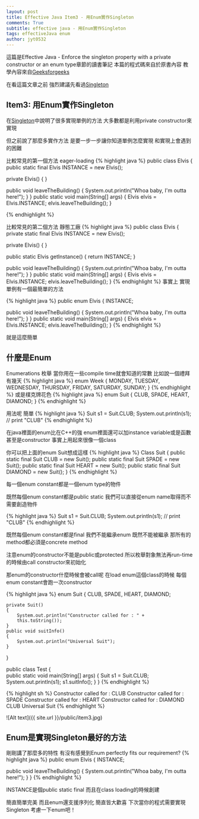 ```yaml
---
layout: post
title: Effective Java Item3 - 用Enum實作Singleton
comments: True 
subtitle: effective java - 用Enum實作Singleton
tags: effectiveJava enum
author: jyt0532
---
```

這篇是Effective Java - Enforce the singleton property with a private constructor or an enum type章節的讀書筆記 本篇的程式碼來自於原書內容 教學內容來自[Geeksforgeeks](http://www.geeksforgeeks.org/enum-in-java/)

在看這篇文章之前 強烈建議先看過[Singleton](/2017/05/19/singleton/)

## Item3: 用Enum實作Singleton

在[Singleton](/2017/05/19/singleton/)中說明了很多實現單例的方法 大多數都是利用private constructor來實現

但之前說了那麼多實作方法 是要一步一步讓你知道單例怎麼實現 和實現上會遇到的困難 

比較常見的第一個方法 eager-loading 
{% highlight java %}
public class Elvis {
  public static final Elvis INSTANCE = new Elvis();

  private Elvis() {
  }

  public void leaveTheBuilding() {
    System.out.println("Whoa baby, I'm outta here!");
  }
}
public static void main(String[] args) {
  Elvis elvis = Elvis.INSTANCE;
  elvis.leaveTheBuilding();
}

{% endhighlight %}

比較常見的第二個方法 靜態工廠
{% highlight java %}
public class Elvis {
  private static final Elvis INSTANCE = new Elvis();

  private Elvis() {
  }

  public static Elvis getInstance() {
    return INSTANCE;
  }

  public void leaveTheBuilding() {
    System.out.println("Whoa baby, I'm outta here!");
  }
}
public static void main(String[] args) {
  Elvis elvis = Elvis.INSTANCE;
  elvis.leaveTheBuilding();
}
{% endhighlight %}
事實上 實現單例有一個最簡單的方法

{% highlight java %}
public enum Elvis {
  INSTANCE;

  public void leaveTheBuilding() {
    System.out.println("Whoa baby, I'm outta here!");
  }
}
public static void main(String[] args) {
  Elvis elvis = Elvis.INSTANCE;
  elvis.leaveTheBuilding();
}
{% endhighlight %}

就是這麼簡單 

## 什麼是Enum

Enumerations 枚舉 當你用在一些compile time就會知道的常數 比如說一個禮拜有幾天
{% highlight java %}
enum Week
{
    MONDAY, TUESDAY, WEDNESDAY, THURSDAY, FRIDAY, SATURDAY, SUNDAY;
}
{% endhighlight %}
或是樸克牌花色
{% highlight java %}
enum Suit
{
    CLUB, SPADE, HEART, DIAMOND;
}
{% endhighlight %}

用法呢 簡單
{% highlight java %}
Suit s1 = Suit.CLUB;
System.out.println(s1); // print "CLUB"
{% endhighlight %}

在java裡面的enum比在C++的強 enum裡面還可以加instance variable或是函數甚至是constructor 事實上用起來很像一個class

你可以把上面的enum Suit想成這樣
{% highlight java %}
Class Suit
{
    public static final Suit CLUB = new Suit();
    public static final Suit SPADE = new Suit();
    public static final Suit HEART = new Suit();
    public static final Suit DIAMOND = new Suit();
}
{% endhighlight %}

每一個enum constant都是一個enum type的物件

既然每個enum constant都是public static 我們可以直接從enum name取得而不需要創造物件

{% highlight java %}
Suit s1 = Suit.CLUB;
System.out.println(s1); // print "CLUB"
{% endhighlight %}

既然每個enum constant都是final 我們不能繼承enum 既然不能被繼承 那所有的method都必須是concrete method

注意enum的constructor不能是public或protected 所以枚舉對象無法再run-time的時候由call constructor來初始化

那enum的constructor什麼時候會被call呢 在load enum這個class的時候 每個enum constant會跑一次constructor 

{% highlight java %}
enum Suit
{
    CLUB, SPADE, HEART, DIAMOND;
 
    private Suit()
    {
        System.out.println("Constructor called for : " +
        this.toString());
    }
    public void suitInfo()
    {
        System.out.println("Universal Suit");
    }
}
 
public class Test
{    
    public static void main(String[] args)
    {
        Suit s1 = Suit.CLUB;
        System.out.println(s1);
        s1.suitInfo();
    }
}
{% endhighlight %}

{% highlight sh %}
Constructor called for : CLUB
Constructor called for : SPADE
Constructor called for : HEART
Constructor called for : DIAMOND
CLUB
Universal Suit
{% endhighlight %}

![Alt text]({{ site.url }}/public/item3.jpg)

## Enum是實現Singleton最好的方法

剛剛講了那麼多的特性 有沒有感覺到Enum perfectly fits our requirement?
{% highlight java %}
public enum Elvis {
  INSTANCE;

  public void leaveTheBuilding() {
    System.out.println("Whoa baby, I'm outta here!");
  }
}
{% endhighlight %}

INSTANCE是個public static final 而且在class loading的時候創建

簡直簡單完美 而且enum還支援序列化 簡直皆大歡喜 下次當你的程式需要實現Singleton 考慮一下enum吧！
